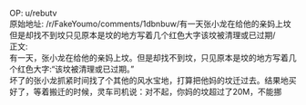 
OP: u/rebutv  
原始地址: /r/FakeYoumo/comments/1dbnbuw/有一天张小龙在给他的亲妈上坟但是却找不到坟只见原本是坟的地方写着几个红色大字该坟被清理或已过期/  
正文:  
有一天，张小龙在给他的亲妈上坟。但是却找不到坟，只见原本是坟的地方写着几个红色大字:“该坟被清理或已过期。”  
坏了的张小龙抓紧时间找了个其他的风水宝地，打算把他妈的坟迁过去。结果地买好了，等着搬迁的时候，灵车司机说：对不起，你妈的坟超过了20M，不能挪
